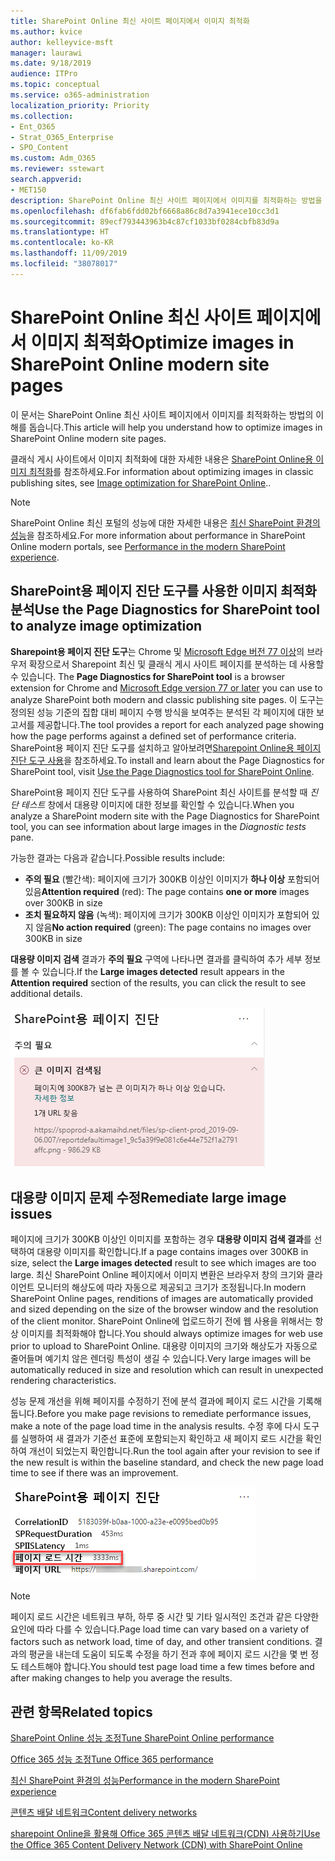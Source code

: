```yaml
---
title: SharePoint Online 최신 사이트 페이지에서 이미지 최적화
ms.author: kvice
author: kelleyvice-msft
manager: laurawi
ms.date: 9/18/2019
audience: ITPro
ms.topic: conceptual
ms.service: o365-administration
localization_priority: Priority
ms.collection:
- Ent_O365
- Strat_O365_Enterprise
- SPO_Content
ms.custom: Adm_O365
ms.reviewer: sstewart
search.appverid:
- MET150
description: SharePoint Online 최신 사이트 페이지에서 이미지를 최적화하는 방법을 알아봅니다.
ms.openlocfilehash: df6fab6fdd02bf6668a86c8d7a3941ece10cc3d1
ms.sourcegitcommit: 89ecf793443963b4c87cf1033bf0284cbfb83d9a
ms.translationtype: HT
ms.contentlocale: ko-KR
ms.lasthandoff: 11/09/2019
ms.locfileid: "38078017"
---
```

# <a name="optimize-images-in-sharepoint-online-modern-site-pages"></a><span data-ttu-id="9a585-103">SharePoint Online 최신 사이트 페이지에서 이미지 최적화</span><span class="sxs-lookup"><span data-stu-id="9a585-103">Optimize images in SharePoint Online modern site pages</span></span>

<span data-ttu-id="9a585-104">이 문서는 SharePoint Online 최신 사이트 페이지에서 이미지를 최적화하는 방법의 이해를 돕습니다.</span><span class="sxs-lookup"><span data-stu-id="9a585-104">This article will help you understand how to optimize images in SharePoint Online modern site pages.</span></span>

<span data-ttu-id="9a585-105">클래식 게시 사이트에서 이미지 최적화에 대한 자세한 내용은 [SharePoint Online용 이미지 최적화](image-optimization-for-sharepoint-online.md)를 참조하세요.</span><span class="sxs-lookup"><span data-stu-id="9a585-105">For information about optimizing images in classic publishing sites, see [Image optimization for SharePoint Online](image-optimization-for-sharepoint-online.md)..</span></span>

>[!NOTE]
><span data-ttu-id="9a585-106">SharePoint Online 최신 포털의 성능에 대한 자세한 내용은 [최신 SharePoint 환경의 성능](https://docs.microsoft.com/sharepoint/modern-experience-performance)을 참조하세요.</span><span class="sxs-lookup"><span data-stu-id="9a585-106">For more information about performance in SharePoint Online modern portals, see [Performance in the modern SharePoint experience](https://docs.microsoft.com/sharepoint/modern-experience-performance).</span></span>

## <a name="use-the-page-diagnostics-for-sharepoint-tool-to-analyze-image-optimization"></a><span data-ttu-id="9a585-107">SharePoint용 페이지 진단 도구를 사용한 이미지 최적화 분석</span><span class="sxs-lookup"><span data-stu-id="9a585-107">Use the Page Diagnostics for SharePoint tool to analyze image optimization</span></span>

<span data-ttu-id="9a585-108">**Sharepoint용 페이지 진단 도구**는 Chrome 및 [ Microsoft Edge 버전 77 이상](https://www.microsoftedgeinsider.com/download?form=MI13E8&OCID=MI13E8)의 브라우저 확장으로서 Sharepoint 최신 및 클래식 게시 사이트 페이지를 분석하는 데 사용할 수 있습니다. </span><span class="sxs-lookup"><span data-stu-id="9a585-108">The **Page Diagnostics for SharePoint tool** is a browser extension for Chrome and [Microsoft Edge version 77 or later](https://www.microsoftedgeinsider.com/download?form=MI13E8&OCID=MI13E8) you can use to analyze SharePoint both modern and classic publishing site pages.</span></span> <span data-ttu-id="9a585-109">이 도구는 정의된 성능 기준의 집합 대비 페이지 수행 방식을 보여주는 분석된 각 페이지에 대한 보고서를 제공합니다.</span><span class="sxs-lookup"><span data-stu-id="9a585-109">The tool provides a report for each analyzed page showing how the page performs against a defined set of performance criteria.</span></span> <span data-ttu-id="9a585-110">SharePoint용 페이지 진단 도구를 설치하고 알아보려면[Sharepoint Online용 페이지 진단 도구 사용](page-diagnostics-for-spo.md)을 참조하세요.</span><span class="sxs-lookup"><span data-stu-id="9a585-110">To install and learn about the Page Diagnostics for SharePoint tool, visit [Use the Page Diagnostics tool for SharePoint Online](page-diagnostics-for-spo.md).</span></span>

<span data-ttu-id="9a585-111">SharePoint용 페이지 진단 도구를 사용하여 SharePoint 최신 사이트를 분석할 때 _진단 테스트_ 창에서 대용량 이미지에 대한 정보를 확인할 수 있습니다.</span><span class="sxs-lookup"><span data-stu-id="9a585-111">When you analyze a SharePoint modern site with the Page Diagnostics for SharePoint tool, you can see information about large images in the _Diagnostic tests_ pane.</span></span>

<span data-ttu-id="9a585-112">가능한 결과는 다음과 같습니다.</span><span class="sxs-lookup"><span data-stu-id="9a585-112">Possible results include:</span></span>

- <span data-ttu-id="9a585-113">**주의 필요** (빨간색): 페이지에 크기가 300KB 이상인 이미지가 **하나 이상** 포함되어 있음</span><span class="sxs-lookup"><span data-stu-id="9a585-113">**Attention required** (red): The page contains **one or more** images over 300KB in size</span></span>
- <span data-ttu-id="9a585-114">**조치 필요하지 않음** (녹색): 페이지에 크기가 300KB 이상인 이미지가 포함되어 있지 않음</span><span class="sxs-lookup"><span data-stu-id="9a585-114">**No action required** (green): The page contains no images over 300KB in size</span></span>

<span data-ttu-id="9a585-115">**대용량 이미지 검색** 결과가 **주의 필요** 구역에 나타나면 결과를 클릭하여 추가 세부 정보를 볼 수 있습니다.</span><span class="sxs-lookup"><span data-stu-id="9a585-115">If the **Large images detected** result appears in the **Attention required** section of the results, you can click the result to see additional details.</span></span>

![페이지 진단 도구 결과](media/modern-portal-optimization/pagediag-large-images.png)

## <a name="remediate-large-image-issues"></a><span data-ttu-id="9a585-117">대용량 이미지 문제 수정</span><span class="sxs-lookup"><span data-stu-id="9a585-117">Remediate large image issues</span></span>

<span data-ttu-id="9a585-118">페이지에 크기가 300KB 이상인 이미지를 포함하는 경우 **대용량 이미지 검색 결과**를 선택하여 대용량 이미지를 확인합니다.</span><span class="sxs-lookup"><span data-stu-id="9a585-118">If a page contains images over 300KB in size, select the **Large images detected** result to see which images are too large.</span></span> <span data-ttu-id="9a585-119">최신 SharePoint Online 페이지에서 이미지 변환은 브라우저 창의 크기와 클라이언트 모니터의 해상도에 따라 자동으로 제공되고 크기가 조정됩니다.</span><span class="sxs-lookup"><span data-stu-id="9a585-119">In modern SharePoint Online pages, renditions of images are automatically provided and sized depending on the size of the browser window and the resolution of the client monitor.</span></span> <span data-ttu-id="9a585-120">SharePoint Online에 업로드하기 전에 웹 사용을 위해서는 항상 이미지를 최적화해야 합니다.</span><span class="sxs-lookup"><span data-stu-id="9a585-120">You should always optimize images for web use prior to upload to SharePoint Online.</span></span> <span data-ttu-id="9a585-121">대용량 이미지의 크기와 해상도가 자동으로 줄어들며 예기치 않은 렌더링 특성이 생길 수 있습니다.</span><span class="sxs-lookup"><span data-stu-id="9a585-121">Very large images will be automatically reduced in size and resolution which can result in unexpected rendering characteristics.</span></span>

<span data-ttu-id="9a585-122">성능 문제 개선을 위해 페이지를 수정하기 전에 분석 결과에 페이지 로드 시간을 기록해 둡니다.</span><span class="sxs-lookup"><span data-stu-id="9a585-122">Before you make page revisions to remediate performance issues, make a note of the page load time in the analysis results.</span></span> <span data-ttu-id="9a585-123">수정 후에 다시 도구를 실행하여 새 결과가 기준선 표준에 포함되는지 확인하고 새 페이지 로드 시간을 확인하여 개선이 되었는지 확인합니다.</span><span class="sxs-lookup"><span data-stu-id="9a585-123">Run the tool again after your revision to see if the new result is within the baseline standard, and check the new page load time to see if there was an improvement.</span></span>

![페이지 로드 시간 결과](media/modern-portal-optimization/pagediag-page-load-time.png)

>[!NOTE]
><span data-ttu-id="9a585-125">페이지 로드 시간은 네트워크 부하, 하루 중 시간 및 기타 일시적인 조건과 같은 다양한 요인에 따라 다를 수 있습니다.</span><span class="sxs-lookup"><span data-stu-id="9a585-125">Page load time can vary based on a variety of factors such as network load, time of day, and other transient conditions.</span></span> <span data-ttu-id="9a585-126">결과의 평균을 내는데 도움이 되도록 수정을 하기 전과 후에 페이지 로드 시간을 몇 번 정도 테스트해야 합니다.</span><span class="sxs-lookup"><span data-stu-id="9a585-126">You should test page load time a few times before and after making changes to help you average the results.</span></span>

## <a name="related-topics"></a><span data-ttu-id="9a585-127">관련 항목</span><span class="sxs-lookup"><span data-stu-id="9a585-127">Related topics</span></span>

[<span data-ttu-id="9a585-128">SharePoint Online 성능 조정</span><span class="sxs-lookup"><span data-stu-id="9a585-128">Tune SharePoint Online performance</span></span>](tune-sharepoint-online-performance.md)

[<span data-ttu-id="9a585-129">Office 365 성능 조정</span><span class="sxs-lookup"><span data-stu-id="9a585-129">Tune Office 365 performance</span></span>](tune-office-365-performance.md)

[<span data-ttu-id="9a585-130">최신 SharePoint 환경의 성능</span><span class="sxs-lookup"><span data-stu-id="9a585-130">Performance in the modern SharePoint experience</span></span>](https://docs.microsoft.com/sharepoint/modern-experience-performance.md)

[<span data-ttu-id="9a585-131">콘텐츠 배달 네트워크</span><span class="sxs-lookup"><span data-stu-id="9a585-131">Content delivery networks</span></span>](content-delivery-networks.md)

[<span data-ttu-id="9a585-132">sharepoint Online을 활용해 Office 365 콘텐츠 배달 네트워크(CDN) 사용하기</span><span class="sxs-lookup"><span data-stu-id="9a585-132">Use the Office 365 Content Delivery Network (CDN) with SharePoint Online</span></span>](use-office-365-cdn-with-spo.md)
